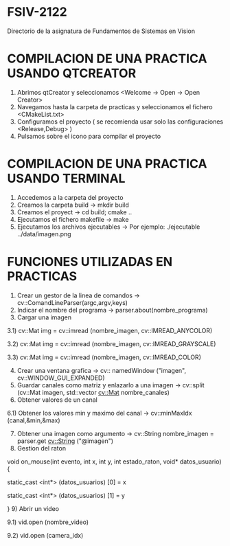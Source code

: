 # FSIV-2122
Directorio de la asignatura de Fundamentos de Sistemas en Vision

# COMPILACION DE UNA PRACTICA USANDO QTCREATOR

  1) Abrimos qtCreator y seleccionamos <Welcome -> Open -> Open Creator>
  2) Navegamos hasta la carpeta de practicas y seleccionamos el fichero <CMakeList.txt>
  3) Configuramos el proyecto ( se recomienda usar solo las configuraciones <Release,Debug> )
  4) Pulsamos sobre el icono <martillo> para compilar el proyecto

 # COMPILACION DE UNA PRACTICA USANDO TERMINAL
  
  1) Accedemos a la carpeta del proyecto
  2) Creamos la carpeta build -> mkdir build
  3) Creamos el proyect -> cd build; cmake ..
  4) Ejecutamos el fichero makefile -> make
  5) Ejecutamos los archivos ejecutables -> Por ejemplo: ./ejecutable ../data/imagen.png
  
# FUNCIONES UTILIZADAS EN PRACTICAS
  
  1) Crear un gestor de la linea de comandos -> cv::ComandLineParser(argc,argv,keys)
  2) Indicar el nombre del programa -> parser.about(nombre_programa)
  3) Cargar una imagen
    
  3.1) cv::Mat img = cv::imread (nombre_imagen, cv::IMREAD_ANYCOLOR)
  
  3.2) cv::Mat img = cv::imread (nombre_imagen, cv::IMREAD_GRAYSCALE)
    
  3.3) cv::Mat img = cv::imread (nombre_imagen, cv::IMREAD_COLOR)
  
  4) Crear una ventana grafica -> cv:: namedWindow ("imagen", cv::WINDOW_GUI_EXPANDED)
  5) Guardar canales como matriz y enlazarlo a una imagen -> cv::split (cv::Mat imagen, std::vector <cv::Mat> nombre_canales)
  6) Obtener valores de un canal
    
  6.1) Obtener los valores min y maximo del canal -> cv::minMaxIdx (canal,&min,&max)
  
  7) Obtener una imagen como argumento -> cv::String nombre_imagen = parser.get <cv::String> ("@imagen")
  8) Gestion del raton
    
  void on_mouse(int evento, int x, int y, int estado_raton, void* datos_usuario){
  
  static_cast <int*> (datos_usuarios) [0] = x
  
  static_cast <int*> (datos_usuarios) [1] = y
  
  } 
  9) Abrir un video
  
  9.1) vid.open (nombre_video)
  
  9.2) vid.open (camera_idx)
